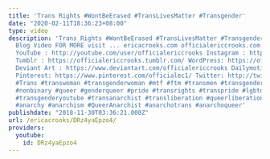 ```yaml
---
title: 'Trans Rights #WontBeErased #TransLivesMatter #Transgender'
date: "2020-02-11T18:36:23+08:00"
type: video
description: 'Trans Rights #WontBeErased #TransLivesMatter #Transgender Transgender
  Blog Video FOR MORE visit ... ericacrooks.com officialericcrooks.com Facebook: http://facebook.com/officialericcrooks
  YouTube : http://youtube.com/user/officialericcrooks Instagram : http://Instagram.com/officialericcrooks/
  Tumblr : https://officialericcrooks.tumblr.com/ WordPress: https://officialericcrooks.wordpress.com
  Deviant Art : https://www.deviantart.com/officialericcrooks Dailymotion : http://www.dailymotion.com/user/officialericcrooks/1
  Pinterest: https://www.pinterest.com/officialec1/ Twitter: http://twitter.com/crooks_erica
  #Trans #transwoman #transgenderwoman #mtf #ftm #transmen #transgendermen #androgyne
  #nonbinary #queer #genderqueer #pride #transrights #transpride #lgbtq #lgbt #transyoutube
  #transgenderyoutube #transanarchist #transliberation #queerliberation #anarchist
  #anarchy #anarchism #QueerAnarchist #anarchotrans #anarchoqueer'
publishdate: "2018-11-30T03:36:21.000Z"
url: /ericacrooks/DRz4yaEpzo4/
providers:
  youtube:
    id: DRz4yaEpzo4
---
```

